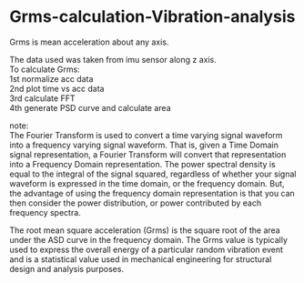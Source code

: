 # Grms-calculation-Vibration-analysis

Grms is mean acceleration about any axis.<br />

The data used was taken from imu sensor along z axis.<br />
To calculate Grms:<br />
1st normalize acc data<br />
2nd plot time vs acc data<br />
3rd calculate FFT <br />
4th generate PSD curve and calculate area<br />


note:<br />
The Fourier Transform is used to convert a time varying signal waveform into a frequency varying signal waveform. That is, given a Time Domain signal representation, a Fourier Transform will convert that representation into a Frequency Domain representation.
The power spectral density is equal to the integral of the signal squared, regardless of whether your signal waveform is expressed in the time domain, or the frequency domain.
But, the advantage of using the frequency domain representation is that you can then consider the power distribution, or power contributed by each frequency spectra.
<br />

The root mean square acceleration (Grms) is the square root of the area under the ASD curve in the frequency domain. The Grms value is typically used to express the overall energy of a particular random vibration event and is a statistical value used in mechanical engineering for structural design and analysis purposes.
